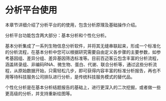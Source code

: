 # 分析平台使用

本章节详细介绍了分析平台的的使用，包含分析原理及基础操作介绍。

分析平台功能包含两大部分：基本分析和个性化分析。

基本分析集成了一系列生物信息分析软件，并将其无缝串联起来，形成一个标准化的分析流程，在基本分析中您可以根据研究需要自由定义各步骤的主要参数，如参考基因组、差异分组、差异基因筛选标准等。目前百迈客云包含丰富的分析流程，涵盖转录组、非编码RNA、微生物、蛋白、代谢、联合分析等，通过这些分析流程，从原始数据开始，只需轻松几步，即可获得内容丰富的标准分析报告，再也不用等待科技服务公司排队进行分析，是传统科技服务模式的替代品。

个性化分析是在基本分析结题报告的基础上，进行更深入的二次挖掘，或者做一些更高级的分析，并支持重新绘图等。